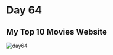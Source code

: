 # Day 64
## My Top 10 Movies Website
![day64](https://github.com/diorithaliti/Python/assets/74361197/33c7ed4d-e6e9-4d2b-b2ba-148cdd7ae8ab)
